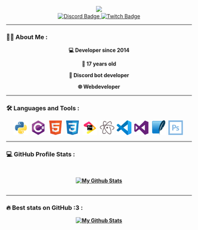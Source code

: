 <div id="header" align="center">
  <img src="https://cv3.xyz/images/github/banner.png" width="125"/>
</div>
<div id="badges" align="center">
  <a href="https://discord.com/users/588664090684031007">
    <img src="https://img.shields.io/badge/Discord-informational?logo=discord&logoColor=white&style=for-the-badge" alt="Discord Badge"/>
  </a>
  <a href="https://www.youtube.com/
    <img src="https://img.shields.io/badge/YouTube-red?style=for-the-badge&logo=youtube&logoColor=white" alt="Youtube Badge"/>
  </a>
  <a href="https://www.twitch.tv/">
    <img src="https://img.shields.io/badge/twitch-blueviolet?logo=twitch&logoColor=white&style=for-the-badge" alt="Twitch Badge"/>
  </a>
</div>

---

### :woman_technologist: About Me :
<p align="center"><b>💻 Developer since 2014<b/><p/>
<p align="center"><b>📅 17 years old<b/><p/>
<p align="center"><b>🤖 Discord bot developer<b/><p/>
<p align="center"><b>🌐 Webdeveloper<b/><p/>

---

### :hammer_and_wrench: Languages and Tools :
<div align="center">
  <img src="https://github.com/devicons/devicon/blob/master/icons/python/python-original.svg" title="Python" alt="Python" width="40" height="40"/>&nbsp;
  <img src="https://github.com/devicons/devicon/blob/master/icons/csharp/csharp-original.svg" title="Csharp" alt="Csharp" width="40" height="40"/>&nbsp;
  <img src="https://github.com/devicons/devicon/blob/master/icons/html5/html5-original.svg" title="HTML" alt="HTML" width="40" height="40"/>&nbsp;
  <img src="https://github.com/devicons/devicon/blob/master/icons/css3/css3-original.svg" title="CSS" alt="CSS" width="40" height="40"/>&nbsp;
  <img src="https://github.com/devicons/devicon/blob/master/icons/jetbrains/jetbrains-original.svg" title="Jetbrains" alt="Jetbrains" width="40" height="40"/>&nbsp;
  <img src="https://github.com/devicons/devicon/blob/master/icons/atom/atom-original.svg" title="Atom" alt="Atom" width="40" height="40"/>&nbsp;
  <img src="https://github.com/devicons/devicon/blob/master/icons/vscode/vscode-original.svg" title="VSCode" alt="VSCode" width="40" height="40"/>&nbsp;
  <img src="https://github.com/devicons/devicon/blob/master/icons/visualstudio/visualstudio-plain.svg" title="VisualStudio" alt="VisualStudio" width="40" height="40"/>&nbsp;
  <img src="https://github.com/devicons/devicon/blob/master/icons/sqlite/sqlite-original.svg" title="SQLite" alt="SQLite" width="40" height="40"/>&nbsp;
  <img src="https://github.com/devicons/devicon/blob/master/icons/photoshop/photoshop-line.svg" title="Photoshop" alt="Photoshop" width="40" height="40"/>&nbsp;
</div>

---

### 💻 GitHub Profile Stats :
  <br/>
  <p align="center">
    <a href="https://github.com/JonathanAlKass"><img alt="My Github Stats" src="https://github-readme-stats.vercel.app/api?username=JonathanAlKass&show_icons=true&count_private=true&theme=ayu-mirage" height="192px"/></a>
<br/>
  &nbsp;

---

### :fire: Best stats on GitHub :3 :
  <p align="center">
      <a href="https://github.com/JonathanAlKass"><img alt="My Github Stats" src="http://github-readme-streak-stats.herokuapp.com?user=JonathanAlKass&theme=ayu-mirage" height="192px"/></a>
  </p>
